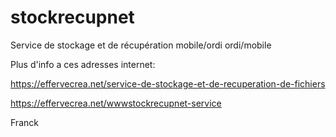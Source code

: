# stockrecupnet
Service de stockage et de récupération mobile/ordi ordi/mobile

Plus d'info a ces adresses internet:

https://effervecrea.net/service-de-stockage-et-de-recuperation-de-fichiers

https://effervecrea.net/wwwstockrecupnet-service

Franck


